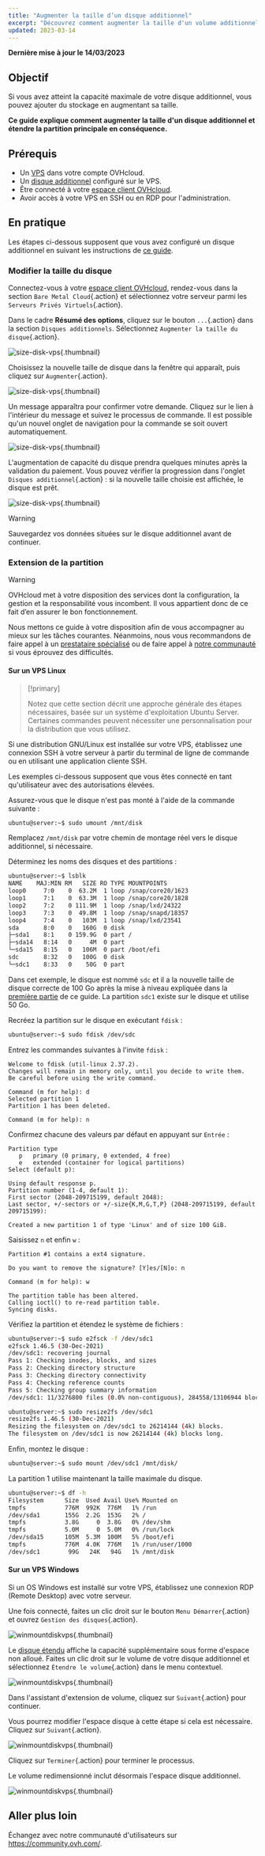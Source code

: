 ```yaml
---
title: "Augmenter la taille d’un disque additionnel"
excerpt: "Découvrez comment augmenter la taille d'un volume additionnel et agrandir sa partition principale"
updated: 2023-03-14
---
```


**Dernière mise à jour le 14/03/2023**

## Objectif

Si vous avez atteint la capacité maximale de votre disque additionnel, vous pouvez ajouter du stockage en augmentant sa taille.

**Ce guide explique comment augmenter la taille d'un disque additionnel et étendre la partition principale en conséquence.**

## Prérequis

- Un [VPS](https://www.ovhcloud.com/fr-ca/vps/) dans votre compte OVHcloud.
- Un [disque additionnel](/pages/bare_metal_cloud/virtual_private_servers/config_additional_disk) configuré sur le VPS.
- Être connecté à votre [espace client OVHcloud](https://ca.ovh.com/auth/?action=gotomanager&from=https://www.ovh.com/ca/fr/&ovhSubsidiary=qc).
- Avoir accès à votre VPS en SSH ou en RDP pour l'administration.

## En pratique

Les étapes ci-dessous supposent que vous avez configuré un disque additionnel en suivant les instructions de [ce guide](/pages/bare_metal_cloud/virtual_private_servers/config_additional_disk).

### Modifier la taille du disque <a name="extend"></a>

Connectez-vous à votre [espace client OVHcloud](https://ca.ovh.com/auth/?action=gotomanager&from=https://www.ovh.com/ca/fr/&ovhSubsidiary=qc), rendez-vous dans la section `Bare Metal Cloud`{.action} et sélectionnez votre serveur parmi les `Serveurs Privés Virtuels`{.action}.

Dans le cadre **Résumé des options**, cliquez sur le bouton `...`{.action} dans la section `Disques additionnels`. Sélectionnez `Augmenter la taille du disque`{.action}.

![size-disk-vps](images/increase_disk_vps01.png){.thumbnail}

Choisissez la nouvelle taille de disque dans la fenêtre qui apparaît, puis cliquez sur `Augmenter`{.action}.

![size-disk-vps](images/increase_disk_vps02.png){.thumbnail}

Un message apparaîtra pour confirmer votre demande. Cliquez sur le lien à l'intérieur du message et suivez le processus de commande. Il est possible qu'un nouvel onglet de navigation pour la commande se soit ouvert automatiquement.

![size-disk-vps](images/increase_disk_vps03.png){.thumbnail}

L'augmentation de capacité du disque prendra quelques minutes après la validation du paiement. Vous pouvez vérifier la progression dans l'onglet `Disques additionnel`{.action} : si la nouvelle taille choisie est affichée, le disque est prêt.

![size-disk-vps](images/increase_disk_vps04.png){.thumbnail}

> [!warning]
>
> Sauvegardez vos données situées sur le disque additionnel avant de continuer.
>

### Extension de la partition

> [!warning]
> OVHcloud met à votre disposition des services dont la configuration, la gestion et la responsabilité vous incombent. Il vous appartient donc de ce fait d’en assurer le bon fonctionnement.
>
> Nous mettons ce guide à votre disposition afin de vous accompagner au mieux sur les tâches courantes. Néanmoins, nous vous recommandons de faire appel à un [prestataire spécialisé](https://partner.ovhcloud.com/fr-ca/directory/) ou de faire appel à [notre communauté](https://community.ovh.com/) si vous éprouvez des difficultés.
>

#### Sur un VPS Linux

> [!primary]
>
> Notez que cette section décrit une approche générale des étapes nécessaires, basée sur un système d'exploitation Ubuntu Server. Certaines commandes peuvent nécessiter une personnalisation pour la distribution que vous utilisez.
>

Si une distribution GNU/Linux est installée sur votre VPS, établissez une connexion SSH à votre serveur à partir du terminal de ligne de commande ou en utilisant une application cliente SSH.

Les exemples ci-dessous supposent que vous êtes connecté en tant qu'utilisateur avec des autorisations élevées.

Assurez-vous que le disque n'est pas monté à l'aide de la commande suivante :

```bash
ubuntu@server:~$ sudo umount /mnt/disk
```

Remplacez `/mnt/disk` par votre chemin de montage réel vers le disque additionnel, si nécessaire.

Déterminez les noms des disques et des partitions :

```bash
ubuntu@server:~$ lsblk
NAME    MAJ:MIN RM   SIZE RO TYPE MOUNTPOINTS
loop0     7:0    0  63.2M  1 loop /snap/core20/1623
loop1     7:1    0  63.3M  1 loop /snap/core20/1828
loop2     7:2    0 111.9M  1 loop /snap/lxd/24322
loop3     7:3    0  49.8M  1 loop /snap/snapd/18357
loop4     7:4    0   103M  1 loop /snap/lxd/23541
sda       8:0    0   160G  0 disk
├─sda1    8:1    0 159.9G  0 part /
├─sda14   8:14   0     4M  0 part
└─sda15   8:15   0   106M  0 part /boot/efi
sdc       8:32   0   100G  0 disk
└─sdc1    8:33   0    50G  0 part 
```

Dans cet exemple, le disque est nommé `sdc` et il a la nouvelle taille de disque correcte de 100 Go après la mise à niveau expliquée dans la [première partie](#extend) de ce guide. La partition `sdc1` existe sur le disque et utilise 50 Go.

Recréez la partition sur le disque en exécutant `fdisk` :

```bash
ubuntu@server:~$ sudo fdisk /dev/sdc
```

Entrez les commandes suivantes à l'invite `fdisk` :

```console
Welcome to fdisk (util-linux 2.37.2).
Changes will remain in memory only, until you decide to write them.
Be careful before using the write command.

Command (m for help): d
Selected partition 1
Partition 1 has been deleted.

Command (m for help): n
```

Confirmez chacune des valeurs par défaut en appuyant sur `Entrée` :

```console
Partition type
   p   primary (0 primary, 0 extended, 4 free)
   e   extended (container for logical partitions)
Select (default p):

Using default response p.
Partition number (1-4, default 1):
First sector (2048-209715199, default 2048):
Last sector, +/-sectors or +/-size{K,M,G,T,P} (2048-209715199, default 209715199):

Created a new partition 1 of type 'Linux' and of size 100 GiB.
```

Saisissez `n` et enfin `w` :

```console
Partition #1 contains a ext4 signature.

Do you want to remove the signature? [Y]es/[N]o: n

Command (m for help): w

The partition table has been altered.
Calling ioctl() to re-read partition table.
Syncing disks.
```

Vérifiez la partition et étendez le système de fichiers :

```bash
ubuntu@server:~$ sudo e2fsck -f /dev/sdc1
e2fsck 1.46.5 (30-Dec-2021)
/dev/sdc1: recovering journal
Pass 1: Checking inodes, blocks, and sizes
Pass 2: Checking directory structure
Pass 3: Checking directory connectivity
Pass 4: Checking reference counts
Pass 5: Checking group summary information
/dev/sdc1: 11/3276800 files (0.0% non-contiguous), 284558/13106944 blocks
```
```bash
ubuntu@server:~$ sudo resize2fs /dev/sdc1
resize2fs 1.46.5 (30-Dec-2021)
Resizing the filesystem on /dev/sdc1 to 26214144 (4k) blocks.
The filesystem on /dev/sdc1 is now 26214144 (4k) blocks long.
```

Enfin, montez le disque :

```bash
ubuntu@server:~$ sudo mount /dev/sdc1 /mnt/disk/
```

La partition 1 utilise maintenant la taille maximale du disque.

```bash
ubuntu@server:~$ df -h
Filesystem      Size  Used Avail Use% Mounted on
tmpfs           776M  992K  776M   1% /run
/dev/sda1       155G  2.2G  153G   2% /
tmpfs           3.8G     0  3.8G   0% /dev/shm
tmpfs           5.0M     0  5.0M   0% /run/lock
/dev/sda15      105M  5.3M  100M   5% /boot/efi
tmpfs           776M  4.0K  776M   1% /run/user/1000
/dev/sdc1        99G   24K   94G   1% /mnt/disk
```

#### Sur un VPS Windows

Si un OS Windows est installé sur votre VPS, établissez une connexion RDP (Remote Desktop) avec votre serveur.

Une fois connecté, faites un clic droit sur le bouton `Menu Démarrer`{.action} et ouvrez `Gestion des disques`{.action}.

![winmountdiskvps](images/increase_disk_vps05.png){.thumbnail}

Le [disque étendu](#extend) affiche la capacité supplémentaire sous forme d'espace non alloué. Faites un clic droit sur le volume de votre disque additionnel et sélectionnez `Étendre le volume`{.action} dans le menu contextuel.

![winmountdiskvps](images/increase_disk_vps06.png){.thumbnail}

Dans l'assistant d'extension de volume, cliquez sur `Suivant`{.action} pour continuer.

Vous pourrez modifier l'espace disque à cette étape si cela est nécessaire. Cliquez sur `Suivant`{.action}.

![winmountdiskvps](images/increase_disk_vps07.png){.thumbnail}

Cliquez sur `Terminer`{.action} pour terminer le processus.

Le volume redimensionné inclut désormais l'espace disque additionnel.

![winmountdiskvps](images/increase_disk_vps08.png){.thumbnail}

## Aller plus loin

Échangez avec notre communauté d'utilisateurs sur <https://community.ovh.com/>.

